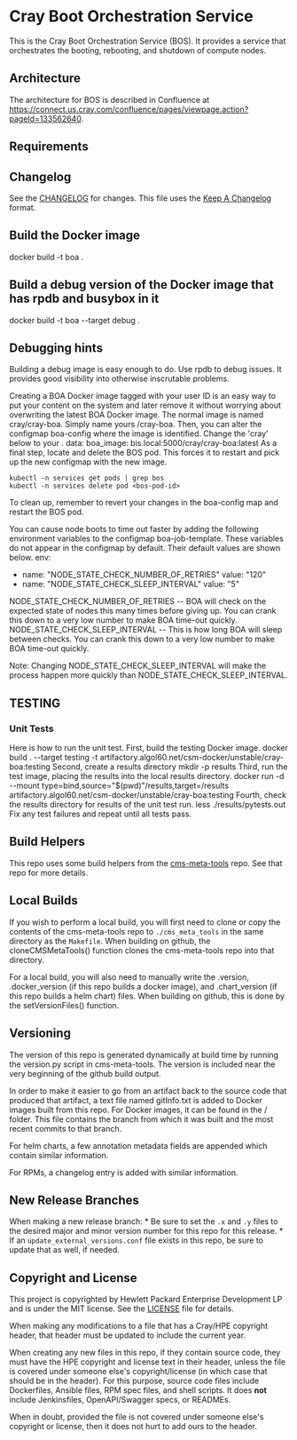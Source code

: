 # Cray Boot Orchestration Service

This is the Cray Boot Orchestration Service (BOS).
It provides a service that orchestrates the booting, rebooting, and
shutdown of compute nodes.

## Architecture

The architecture for BOS is described in Confluence at
https://connect.us.cray.com/confluence/pages/viewpage.action?pageId=133562640.

## Requirements

## Changelog

See the [CHANGELOG](CHANGELOG.md) for changes. This file uses the [Keep A Changelog](https://keepachangelog.com)
format.

## Build the Docker image
docker build -t boa .

## Build a debug version of the Docker image that has rpdb and busybox in it
docker build -t boa --target debug .

## Debugging hints
Building a debug image is easy enough to do. Use rpdb to debug issues. It
provides good visibility into otherwise inscrutable problems.

Creating a BOA Docker image tagged with your user ID is an easy way to put your
content on the system and later remove it without worrying about overwriting
the latest BOA Docker image.
The normal image is named cray/cray-boa. Simply name yours <userid>/cray-boa.
Then, you can alter the configmap boa-config where the image is identified.
Change the 'cray' below to your <userid>.
data:
  boa_image: bis.local:5000/cray/cray-boa:latest
As a final step, locate and delete the BOS pod. This forces it to restart
and pick up the new configmap with the new image.
```
kubectl -n services get pods | grep bos
kubectl -n services delete pod <bos-pod-id>
```

To clean up, remember to revert your changes in the boa-config map and
restart the BOS pod.

You can cause node boots to time out faster by adding the following
environment variables to the configmap boa-job-template. These variables
do not appear in the configmap by default. Their default values are shown
below.
env:
  - name: "NODE_STATE_CHECK_NUMBER_OF_RETRIES"
    value: "120"
  - name: "NODE_STATE_CHECK_SLEEP_INTERVAL"
    value: "5"

NODE_STATE_CHECK_NUMBER_OF_RETRIES -- BOA will check on the expected state of nodes this many times before
                                      giving up. You can crank this down to a very low number to make
                                      BOA time-out quickly.
NODE_STATE_CHECK_SLEEP_INTERVAL -- This is how long BOA will sleep between checks. You can crank this down to a very low number to make
                                      BOA time-out quickly.

Note: Changing NODE_STATE_CHECK_SLEEP_INTERVAL will make the process happen more quickly than NODE_STATE_CHECK_SLEEP_INTERVAL.

## TESTING

### Unit Tests
Here is how to run the unit test.
First, build the testing Docker image.
docker build . --target testing -t artifactory.algol60.net/csm-docker/unstable/cray-boa:testing
Second, create a results directory
mkdir -p results
Third, run the test image, placing the results into the local results directory.
docker run -d --mount type=bind,source="$(pwd)"/results,target=/results artifactory.algol60.net/csm-docker/unstable/cray-boa:testing
Fourth, check the results directory for results of the unit test run.
less ./results/pytests.out
Fix any test failures and repeat until all tests pass.

## Build Helpers
This repo uses some build helpers from the
[cms-meta-tools](https://github.com/Cray-HPE/cms-meta-tools) repo. See that repo for more details.

## Local Builds
If you wish to perform a local build, you will first need to clone or copy the contents of the
cms-meta-tools repo to `./cms_meta_tools` in the same directory as the `Makefile`. When building
on github, the cloneCMSMetaTools() function clones the cms-meta-tools repo into that directory.

For a local build, you will also need to manually write the .version, .docker_version (if this repo
builds a docker image), and .chart_version (if this repo builds a helm chart) files. When building
on github, this is done by the setVersionFiles() function.

## Versioning
The version of this repo is generated dynamically at build time by running the version.py script in
cms-meta-tools. The version is included near the very beginning of the github build output.

In order to make it easier to go from an artifact back to the source code that produced that artifact,
a text file named gitInfo.txt is added to Docker images built from this repo. For Docker images,
it can be found in the / folder. This file contains the branch from which it was built and the most
recent commits to that branch.

For helm charts, a few annotation metadata fields are appended which contain similar information.

For RPMs, a changelog entry is added with similar information.

## New Release Branches
When making a new release branch:
    * Be sure to set the `.x` and `.y` files to the desired major and minor version number for this repo for this release.
    * If an `update_external_versions.conf` file exists in this repo, be sure to update that as well, if needed.

## Copyright and License
This project is copyrighted by Hewlett Packard Enterprise Development LP and is under the MIT
license. See the [LICENSE](LICENSE) file for details.

When making any modifications to a file that has a Cray/HPE copyright header, that header
must be updated to include the current year.

When creating any new files in this repo, if they contain source code, they must have
the HPE copyright and license text in their header, unless the file is covered under
someone else's copyright/license (in which case that should be in the header). For this
purpose, source code files include Dockerfiles, Ansible files, RPM spec files, and shell
scripts. It does **not** include Jenkinsfiles, OpenAPI/Swagger specs, or READMEs.

When in doubt, provided the file is not covered under someone else's copyright or license, then
it does not hurt to add ours to the header.
